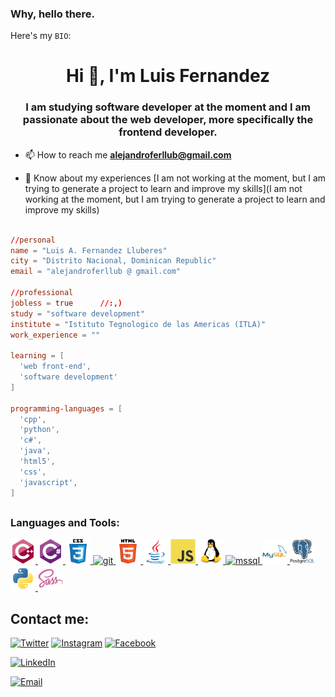 
<h3>Why, hello there.</h3>

Here's my `BIO`:

<h1 align="center">Hi 👋, I'm Luis Fernandez</h1>
<h3 align="center">I am studying software developer at the moment and I am passionate about the web developer, more specifically the frontend developer.</h3>

- 📫 How to reach me **alejandroferllub@gmail.com**

- 📄 Know about my experiences [I am not working at the moment, but I am trying to generate a project to learn and improve my skills](I am not working at the moment, but I am trying to generate a project to learn and improve my skills)

```toml

//personal
name = "Luis A. Fernandez Lluberes"
city = "Distrito Nacional, Dominican Republic"
email = "alejandroferllub @ gmail.com"

//professional
jobless = true      //:,)
study = "software development"
institute = "Istituto Tegnologico de las Americas (ITLA)"
work_experience = ""

learning = [
  'web front-end',
  'software development'
]

programming-languages = [
  'cpp',
  'python',
  'c#',
  'java',
  'html5',
  'css',
  'javascript',
]

```
##
<h3 align="left">Languages and Tools:</h3>
<p align="left"> <a href="https://www.w3schools.com/cpp/" target="_blank" rel="noreferrer"> <img src="https://raw.githubusercontent.com/devicons/devicon/master/icons/cplusplus/cplusplus-original.svg" alt="cplusplus" width="40" height="40"/> </a> <a href="https://www.w3schools.com/cs/" target="_blank" rel="noreferrer"> <img src="https://raw.githubusercontent.com/devicons/devicon/master/icons/csharp/csharp-original.svg" alt="csharp" width="40" height="40"/> </a> <a href="https://www.w3schools.com/css/" target="_blank" rel="noreferrer"> <img src="https://raw.githubusercontent.com/devicons/devicon/master/icons/css3/css3-original-wordmark.svg" alt="css3" width="40" height="40"/> </a> <a href="https://git-scm.com/" target="_blank" rel="noreferrer"> <img src="https://www.vectorlogo.zone/logos/git-scm/git-scm-icon.svg" alt="git" width="40" height="40"/> </a> <a href="https://www.w3.org/html/" target="_blank" rel="noreferrer"> <img src="https://raw.githubusercontent.com/devicons/devicon/master/icons/html5/html5-original-wordmark.svg" alt="html5" width="40" height="40"/> </a> <a href="https://www.java.com" target="_blank" rel="noreferrer"> <img src="https://raw.githubusercontent.com/devicons/devicon/master/icons/java/java-original.svg" alt="java" width="40" height="40"/> </a> <a href="https://developer.mozilla.org/en-US/docs/Web/JavaScript" target="_blank" rel="noreferrer"> <img src="https://raw.githubusercontent.com/devicons/devicon/master/icons/javascript/javascript-original.svg" alt="javascript" width="40" height="40"/> </a> <a href="https://www.linux.org/" target="_blank" rel="noreferrer"> <img src="https://raw.githubusercontent.com/devicons/devicon/master/icons/linux/linux-original.svg" alt="linux" width="40" height="40"/> </a> <a href="https://www.microsoft.com/en-us/sql-server" target="_blank" rel="noreferrer"> <img src="https://www.svgrepo.com/show/303229/microsoft-sql-server-logo.svg" alt="mssql" width="40" height="40"/> </a> <a href="https://www.mysql.com/" target="_blank" rel="noreferrer"> <img src="https://raw.githubusercontent.com/devicons/devicon/master/icons/mysql/mysql-original-wordmark.svg" alt="mysql" width="40" height="40"/> </a> <a href="https://www.postgresql.org" target="_blank" rel="noreferrer"> <img src="https://raw.githubusercontent.com/devicons/devicon/master/icons/postgresql/postgresql-original-wordmark.svg" alt="postgresql" width="40" height="40"/> </a> <a href="https://www.python.org" target="_blank" rel="noreferrer"> <img src="https://raw.githubusercontent.com/devicons/devicon/master/icons/python/python-original.svg" alt="python" width="40" height="40"/> </a> <a href="https://sass-lang.com" target="_blank" rel="noreferrer"> <img src="https://raw.githubusercontent.com/devicons/devicon/master/icons/sass/sass-original.svg" alt="sass" width="40" height="40"/> </a> </p>

## Contact me:


[![Twitter](https://img.shields.io/badge/Twitter-luisale67742992-1DA1F2?style=for-the-badge&logo=twitter&logoColor=white&labelColor=101010)](https://twitter.com/luisale67742992)
[![Instagram](https://img.shields.io/badge/Instagram-@alejandro_ferllub-E4405F?style=for-the-badge&logo=instagram&logoColor=white&labelColor=101010)](https://www.instagram.com/alejandro_ferllub)
[![Facebook](https://img.shields.io/badge/Facebook-@AlejandroFernandez-1877F2?style=for-the-badge&logo=facebook&logoColor=white&labelColor=101010)](https://www.facebook.com/profile.php?id=100009171501789)

[![LinkedIn](https://img.shields.io/badge/linkedin.com/in/luis-fernandez-lluberes?style=for-the-badge&logo=linkedin&logoColor=white&labelColor=101010)](https://www.linkedin.com/in/luis-fernandez-a01289212/)

[![Email](https://img.shields.io/badge/alejandroferllub@gmail.com-my_personal_email_-D14836?style=for-the-badge&logo=gmail&logoColor=white&labelColor=101010)](mailto:alejandroferllub@gmail.com)



